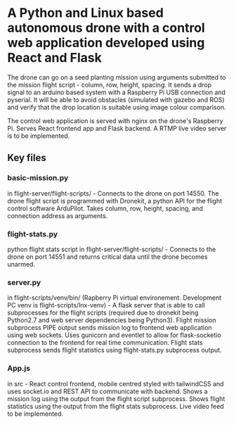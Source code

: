 # A Python and Linux based autonomous drone with a control web application developed using React and Flask

The drone can go on a seed planting mission using arguments submitted to the mission flight script - column, row, height, spacing. It sends a drop signal to an arduino based system with a Raspberry Pi USB connection and pyserial. It will be able to avoid obstacles (simulated with gazebo and ROS) and verify that the drop location is suitable using image colour comparison. 

The control web application is served with nginx on the drone's Raspberry Pi. Serves React frontend app and Flask backend. A RTMP live video server is to be implemented.

## Key files
### basic-mission.py
in flight-server/flight-scripts/ - Connects to the drone on port 14550. The drone flight script is programmed with Dronekit, a python API for the flight control software ArduPilot. Takes column, row, height, spacing, and connection address as arguments.

### flight-stats.py
python flight stats script in flight-server/flight-scripts/ - Connects to the drone on port 14551 and returns critical data until the drone becomes unarmed.

### server.py
in flight-scripts/venv/bin/ (Rapberry Pi virtual environement. Development PC venv is flight-scripts/lnx-venv) - 
A flask server that is able to call subprocesses for the flight scripts (required due to dronekit being Python2.7 and web server dependencies being Python3). Flight mission subprocess PIPE output sends mission log to frontend web application using web sockets. Uses gunicorn and eventlet to allow for flask-socketio connection to the frontend for real time communication. Flight stats subprocess sends flight statistics using flight-stats.py subprocess output.

### App.js
in src - React control frontend, mobile centred styled with tailwindCSS and uses socket.io and REST API to communicate with backend. Shows a mission log using the output from the flight script subprocess. Shows flight statistics using the output from the flight stats subprocess. Live video feed to be implemented.
